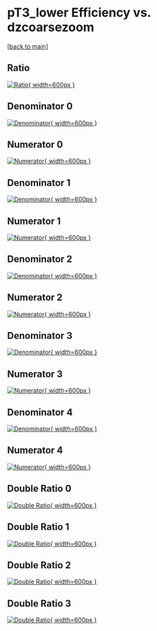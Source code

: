 # pT3_lower Efficiency vs. dzcoarsezoom

[[back to main](./)]



## Ratio

[![Ratio](../mtv/var/pT3_lower_xtr_13_-1_eff_dzcoarsezoom.png){ width=600px }](../mtv/var/pT3_lower_xtr_13_-1_eff_dzcoarsezoom.pdf)

## Denominator 0

[![Denominator](../mtv/den/pT3_lower_xtr_13_-1_eff_dzcoarsezoom_den0.png){ width=600px }](../mtv/den/pT3_lower_xtr_13_-1_eff_dzcoarsezoom_den0.pdf)

## Numerator 0

[![Numerator](../mtv/num/pT3_lower_xtr_13_-1_eff_dzcoarsezoom_num0.png){ width=600px }](../mtv/num/pT3_lower_xtr_13_-1_eff_dzcoarsezoom_num0.pdf)

## Denominator 1

[![Denominator](../mtv/den/pT3_lower_xtr_13_-1_eff_dzcoarsezoom_den1.png){ width=600px }](../mtv/den/pT3_lower_xtr_13_-1_eff_dzcoarsezoom_den1.pdf)

## Numerator 1

[![Numerator](../mtv/num/pT3_lower_xtr_13_-1_eff_dzcoarsezoom_num1.png){ width=600px }](../mtv/num/pT3_lower_xtr_13_-1_eff_dzcoarsezoom_num1.pdf)

## Denominator 2

[![Denominator](../mtv/den/pT3_lower_xtr_13_-1_eff_dzcoarsezoom_den2.png){ width=600px }](../mtv/den/pT3_lower_xtr_13_-1_eff_dzcoarsezoom_den2.pdf)

## Numerator 2

[![Numerator](../mtv/num/pT3_lower_xtr_13_-1_eff_dzcoarsezoom_num2.png){ width=600px }](../mtv/num/pT3_lower_xtr_13_-1_eff_dzcoarsezoom_num2.pdf)

## Denominator 3

[![Denominator](../mtv/den/pT3_lower_xtr_13_-1_eff_dzcoarsezoom_den3.png){ width=600px }](../mtv/den/pT3_lower_xtr_13_-1_eff_dzcoarsezoom_den3.pdf)

## Numerator 3

[![Numerator](../mtv/num/pT3_lower_xtr_13_-1_eff_dzcoarsezoom_num3.png){ width=600px }](../mtv/num/pT3_lower_xtr_13_-1_eff_dzcoarsezoom_num3.pdf)

## Denominator 4

[![Denominator](../mtv/den/pT3_lower_xtr_13_-1_eff_dzcoarsezoom_den4.png){ width=600px }](../mtv/den/pT3_lower_xtr_13_-1_eff_dzcoarsezoom_den4.pdf)

## Numerator 4

[![Numerator](../mtv/num/pT3_lower_xtr_13_-1_eff_dzcoarsezoom_num4.png){ width=600px }](../mtv/num/pT3_lower_xtr_13_-1_eff_dzcoarsezoom_num4.pdf)

## Double Ratio 0

[![Double Ratio](../mtv/ratio/pT3_lower_xtr_13_-1_eff_dzcoarsezoom_ratio0.png){ width=600px }](../mtv/ratio/pT3_lower_xtr_13_-1_eff_dzcoarsezoom_ratio0.pdf)

## Double Ratio 1

[![Double Ratio](../mtv/ratio/pT3_lower_xtr_13_-1_eff_dzcoarsezoom_ratio1.png){ width=600px }](../mtv/ratio/pT3_lower_xtr_13_-1_eff_dzcoarsezoom_ratio1.pdf)

## Double Ratio 2

[![Double Ratio](../mtv/ratio/pT3_lower_xtr_13_-1_eff_dzcoarsezoom_ratio2.png){ width=600px }](../mtv/ratio/pT3_lower_xtr_13_-1_eff_dzcoarsezoom_ratio2.pdf)

## Double Ratio 3

[![Double Ratio](../mtv/ratio/pT3_lower_xtr_13_-1_eff_dzcoarsezoom_ratio3.png){ width=600px }](../mtv/ratio/pT3_lower_xtr_13_-1_eff_dzcoarsezoom_ratio3.pdf)

